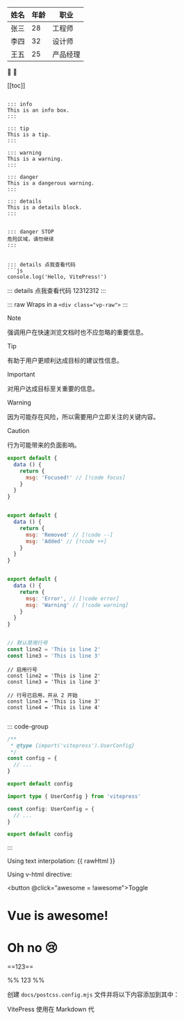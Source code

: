 
| 姓名  | 年龄  | 职业   |
| --- | --- | ---- |
| 张三  | 28  | 工程师  |
| 李四  | 32  | 设计师  |
| 王五  | 25  | 产品经理 |

:tada: :100:

[[toc]]



```

::: info
This is an info box.
:::

::: tip
This is a tip.
:::

::: warning
This is a warning.
:::

::: danger
This is a dangerous warning.
:::

::: details
This is a details block.
:::


::: danger STOP
危险区域，请勿继续
:::


::: details 点我查看代码
```js
console.log('Hello, VitePress!')
```


::: details 点我查看代码
12312312
:::


::: raw
Wraps in a `<div class="vp-raw">`
:::


> [!NOTE]
> 强调用户在快速浏览文档时也不应忽略的重要信息。

> [!TIP]
> 有助于用户更顺利达成目标的建议性信息。

> [!IMPORTANT]
> 对用户达成目标至关重要的信息。

> [!WARNING]
> 因为可能存在风险，所以需要用户立即关注的关键内容。

> [!CAUTION]
> 行为可能带来的负面影响。



```js
export default {
  data () {
    return {
      msg: 'Focused!' // [!code focus]
    }
  }
}
```
````

````
```js
export default {
  data () {
    return {
      msg: 'Removed' // [!code --]
      msg: 'Added' // [!code ++]
    }
  }
}
```
````

````
```js
export default {
  data () {
    return {
      msg: 'Error', // [!code error]
      msg: 'Warning' // [!code warning]
    }
  }
}
```
````

````
```ts {1}
// 默认禁用行号
const line2 = 'This is line 2'
const line3 = 'This is line 3'
```

```ts:line-numbers {1}
// 启用行号
const line2 = 'This is line 2'
const line3 = 'This is line 3'
```

```ts:line-numbers=2 {1}
// 行号已启用，并从 2 开始
const line3 = 'This is line 3'
const line4 = 'This is line 4'
```
````

````
::: code-group
```js [config.js]
/**
 * @type {import('vitepress').UserConfig}
 */
const config = {
  // ...
}

export default config
```

```ts [config.ts]
import type { UserConfig } from 'vitepress'

const config: UserConfig = {
  // ...
}

export default config
```
:::




<p>Using text interpolation: {{ rawHtml }}</p>
<p>Using v-html directive: <span v-html="rawHtml"></span></p>





<button @click="awesome = !awesome">Toggle</button>

<h1 v-if="awesome">Vue is awesome!</h1>
<h1 v-else>Oh no 😢</h1>



==123==

%% 123 %%

创建 `docs/postcss.config.mjs` 文件并将以下内容添加到其中：

VitePress 使用在 Markdown 代